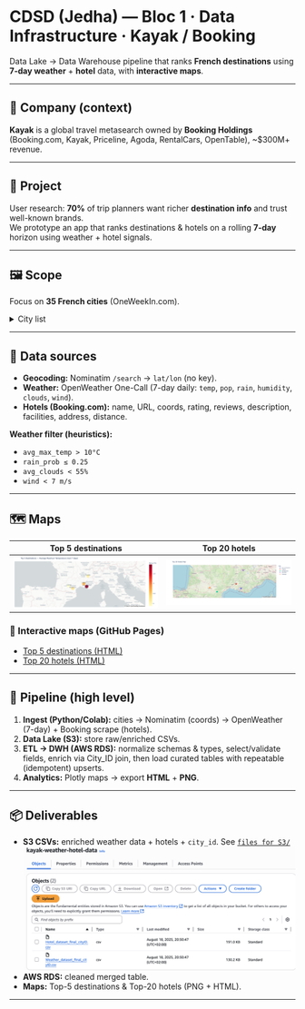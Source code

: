 # CDSD (Jedha) — Bloc 1 · Data Infrastructure · Kayak / Booking

Data Lake → Data Warehouse pipeline that ranks **French destinations** using **7-day weather** + **hotel** data, with **interactive maps**.

---

## 📇 Company (context)
**Kayak** is a global travel metasearch owned by **Booking Holdings** (Booking.com, Kayak, Priceline, Agoda, RentalCars, OpenTable), ~$300M+ revenue.

---

## 🚧 Project
User research: **70%** of trip planners want richer **destination info** and trust well-known brands.  
We prototype an app that ranks destinations & hotels on a rolling **7-day** horizon using weather + hotel signals.

---

## 🖼️ Scope
Focus on **35 French cities** (OneWeekIn.com).  
<details><summary>City list</summary>
Mont Saint Michel, St Malo, Bayeux, Le Havre, Rouen, Paris, Amiens, Lille, Strasbourg, Chateau du Haut Koenigsbourg, Colmar, Eguisheim, Besancon, Dijon, Annecy, Grenoble, Lyon, Gorges du Verdon, Bormes les Mimosas, Cassis, Marseille, Aix en Provence, Avignon, Uzes, Nimes, Aigues Mortes, Saintes Maries de la mer, Collioure, Carcassonne, Ariege, Toulouse, Montauban, Biarritz, Bayonne, La Rochelle
</details>

---

## 🦮 Data sources
- **Geocoding:** Nominatim `/search` → `lat/lon` (no key).
- **Weather:** OpenWeather One-Call (7-day daily: `temp`, `pop`, `rain`, `humidity`, `clouds`, `wind`).
- **Hotels (Booking.com):** name, URL, coords, rating, reviews, description, facilities, address, distance.

**Weather filter (heuristics):**
- `avg_max_temp > 10°C`
- `rain_prob ≤ 0.25`
- `avg_clouds < 55%`
- `wind < 7 m/s`

---

## 🗺️ Maps
| Top 5 destinations | Top 20 hotels |
|---|---|
| ![Top 5](maps/Top5destinations.png) | ![Top 20](maps/top20hotels.png) |

### 🔗 Interactive maps (GitHub Pages)
- [Top 5 destinations (HTML)](https://sonydata.github.io/cdsd-jedha-2025-b01-p01-data-infra-kayak/top5destinations.html)
- [Top 20 hotels (HTML)](https://sonydata.github.io/cdsd-jedha-2025-b01-p01-data-infra-kayak/top20hotels-v2.html)

---

## 🔄 Pipeline (high level)
1. **Ingest (Python/Colab):** cities → Nominatim (coords) → OpenWeather (7-day) + Booking scrape (hotels).
2. **Data Lake (S3):** store raw/enriched CSVs.
3. **ETL → DWH (AWS RDS):** normalize schemas & types, select/validate fields, enrich via City_ID join, then load curated tables with repeatable (idempotent) upserts.
4. **Analytics:** Plotly maps → export **HTML** + **PNG**.

---

## 📦 Deliverables
- **S3 CSVs:** enriched weather data + hotels + `city_id`.  See [`files for S3/`](./files%20for%20S3/)
  ![AWS S3 Bucket](S3bucket_content.png)
- **AWS RDS:** cleaned merged table.
- **Maps:** Top-5 destinations & Top-20 hotels (PNG + HTML).

---
